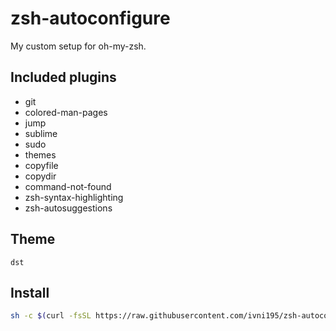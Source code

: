 # zsh-autoconfigure
My custom setup for oh-my-zsh.
## Included plugins
- git
- colored-man-pages
- jump
- sublime
- sudo
- themes
- copyfile
- copydir
- command-not-found
- zsh-syntax-highlighting
- zsh-autosuggestions
## Theme
`dst`
## Install
```bash
sh -c $(curl -fsSL https://raw.githubusercontent.com/ivni195/zsh-autoconfigure/main/install.sh)
```
